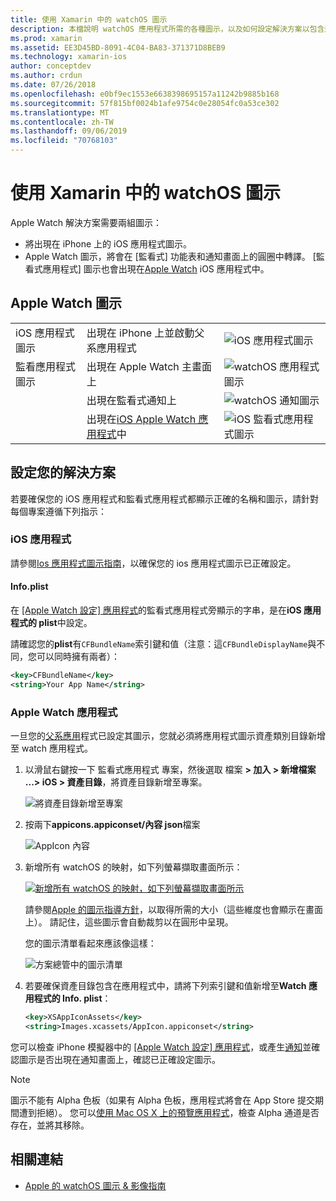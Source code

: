```yaml
---
title: 使用 Xamarin 中的 watchOS 圖示
description: 本檔說明 watchOS 應用程式所需的各種圖示，以及如何設定解決方案以包含這些圖示。
ms.prod: xamarin
ms.assetid: EE3D45BD-8091-4C04-BA83-371371D8BEB9
ms.technology: xamarin-ios
author: conceptdev
ms.author: crdun
ms.date: 07/26/2018
ms.openlocfilehash: e0bf9ec1553e6638398695157a11242b9885b168
ms.sourcegitcommit: 57f815bf0024b1afe9754c0e28054fc0a53ce302
ms.translationtype: MT
ms.contentlocale: zh-TW
ms.lasthandoff: 09/06/2019
ms.locfileid: "70768103"
---
```

# <a name="working-with-watchos-icons-in-xamarin"></a>使用 Xamarin 中的 watchOS 圖示

Apple Watch 解決方案需要兩組圖示：

- 將出現在 iPhone 上的 iOS 應用程式圖示。
- Apple Watch 圖示，將會在 [監看式] 功能表和通知畫面上的圓圈中轉譯。 [監看式應用程式] 圖示也會出現在[Apple Watch](~/ios/watchos/app-fundamentals/settings.md) iOS 應用程式中。

## <a name="apple-watch-icons"></a>Apple Watch 圖示

| | | |
|-|-|-|
|iOS 應用程式圖示|出現在 iPhone 上並啟動父系應用程式|![iOS 應用程式圖示](icons-images/icon-ios.png)|
|監看應用程式圖示|出現在 Apple Watch 主畫面上|![watchOS 應用程式圖示](icons-images/icon-home.png)|
||出現在監看式通知上|![watchOS 通知圖示](icons-images/notification-icon.png)|
||出現在[iOS Apple Watch 應用程式](~/ios/watchos/app-fundamentals/settings.md)中|![iOS 監看式應用程式圖示](icons-images/watch-app-sml.png)|

## <a name="configuring-your-solution"></a>設定您的解決方案

若要確保您的 iOS 應用程式和監看式應用程式都顯示正確的名稱和圖示，請針對每個專案遵循下列指示：

### <a name="ios-app"></a>iOS 應用程式

請參閱[Ios 應用程式圖示指南](~/ios/app-fundamentals/images-icons/app-icons.md)，以確保您的 ios 應用程式圖示已正確設定。

#### <a name="infoplist"></a>Info.plist

在 [ [Apple Watch 設定] 應用程式](~/ios/watchos/app-fundamentals/settings.md)的監看式應用程式旁顯示的字串，是在**iOS 應用程式的 plist**中設定。

請確認您的**plist**有`CFBundleName`索引鍵和值（注意：這`CFBundleDisplayName`與不同，您可以同時擁有兩者）：

```xml
<key>CFBundleName</key>
<string>Your App Name</string>
```

### <a name="apple-watch-app"></a>Apple Watch 應用程式

一旦您的[父系應用](~/ios/watchos/app-fundamentals/parent-app.md)程式已設定其圖示，您就必須將應用程式圖示資產類別目錄新增至 watch 應用程式。

1. 以滑鼠右鍵按一下 監看式應用程式 專案，然後選取 檔案 **> 加入 > 新增檔案 ...> iOS > 資產目錄**，將資產目錄新增至專案。

    ![](icons-images/newasset.png "將資產目錄新增至專案")

2. 按兩下**appicons.appiconset/內容 json**檔案

    ![](icons-images/xcassets-iconset-sml.png "AppIcon 內容")

3. 新增所有 watchOS 的映射，如下列螢幕擷取畫面所示：

    [![](icons-images/appicons-sml.png "新增所有 watchOS 的映射，如下列螢幕擷取畫面所示")](icons-images/appicons.png#lightbox)

    請參閱[Apple 的圖示指導方針](https://developer.apple.com/design/human-interface-guidelines/watchos/icons-and-images/menu-icons/)，以取得所需的大小（這些維度也會顯示在畫面上）。 請記住，這些圖示會自動裁剪以在圓形中呈現。

    您的圖示清單看起來應該像這樣：

    ![](icons-images/xcassets-complete-sml.png "方案總管中的圖示清單")

4. 若要確保資產目錄包含在應用程式中，請將下列索引鍵和值新增至**Watch 應用程式的 Info. plist**：

    ```xml
    <key>XSAppIconAssets</key>
    <string>Images.xcassets/AppIcon.appiconset</string>
    ```

您可以檢查 iPhone 模擬器中的 [ [Apple Watch 設定] 應用程式](~/ios/watchos/app-fundamentals/settings.md)，或產生[通知](~/ios/watchos/platform/notifications.md)並確認圖示是否出現在通知畫面上，確認已正確設定圖示。

> [!NOTE]
> 圖示不能有 Alpha 色板（如果有 Alpha 色板，應用程式將會在 App Store 提交期間遭到拒絕）。 您可以[使用 Mac OS X 上的預覽應用程式](~/ios/watchos/troubleshooting.md#noalpha)，檢查 Alpha 通道是否存在，並將其移除。

## <a name="related-links"></a>相關連結

- [Apple 的 watchOS 圖示 & 影像指南](https://developer.apple.com/design/human-interface-guidelines/watchos/icons-and-images/)
